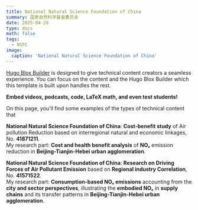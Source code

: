 ```yaml
---
title: National Natural Science Foundation of China
summary: 国家自然科学基金委员会
date: 2025-04-28
type: docs
math: false
tags:
  - NSFC
image:
  caption: 'National Natural Science Foundation of China'
---
```


[Hugo Blox Builder](https://hugoblox.com) is designed to give technical content creators a seamless experience. You can focus on the content and the Hugo Blox Builder which this template is built upon handles the rest.

**Embed videos, podcasts, code, LaTeX math, and even test students!**

On this page, you'll find some examples of the types of technical content that 

**National Natural Science Foundation of China**: **Cost-benefit study** of Air pollution Reduction based on interregional natural and economic linkages, No. **41871211**.  
My research part: **Cost and health benefit analysis** of **NOₓ** emission reduction in **Beijing-Tianjin-Hebei urban agglomeration**.

**National Natural Science Foundation of China**: **Research on Driving Forces of Air Pollutant Emission** based on **Regional industry Correlation**, No. **41571522**.  
My research part: **Consumption-based NOₓ emissions** accounting from the **city and sector perspectives**, illustrating the **embodied NOₓ** in **supply chains** and its transfer patterns in **Beijing-Tianjin-Hebei urban agglomeration**.

